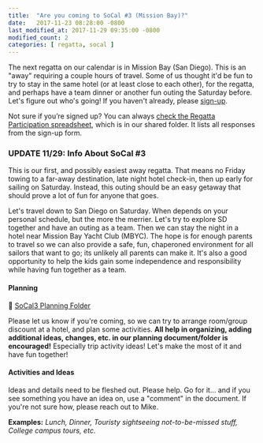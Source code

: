 ```yaml
---
title:  "Are you coming to SoCal #3 (Mission Bay)?"
date:   2017-11-23 08:28:00 -0800
last_modified_at: 2017-11-29 09:35:00 -0800
modified_count: 2
categories: [ regatta, socal ]
---
```


The next regatta on our calendar is in Mission Bay (San Diego).  This is an "away" requiring a couple hours of travel.  Some of us thought it'd be fun to try to stay in the same hotel (or at least close to each other), for the regatta, and perhaps have a team dinner or another fun outing the Saturday before. Let's figure out who's going!  If you haven't already, please [sign-up](https://docs.google.com/forms/d/e/1FAIpQLSdHoOhTO7lkORibwT8FhTadlphJCcX4fGAcO9u2BuH8pL3XeA/viewform).

Not sure if you’re signed up? You can always [check the Regatta Participation spreadsheet](https://docs.google.com/spreadsheets/d/1Fi-safPTqkzyxh5QoJC42W5U_s2rLNkNWDNUzc6ybcE/), which is in our shared folder. It lists all responses from the sign-up form. 


### UPDATE 11/29: Info About SoCal #3

This is our first, and possibly easiest away regatta. That means no Friday towing to a far-away destination, late night hotel check-in, then up early for sailing on Saturday. Instead, this outing should be an easy getaway that should prove a lot of fun for anyone that goes. 

Let's travel down to San Diego on Saturday.  When depends on your personal schedule, but the more the merrier.  Let's try to explore SD together and have an outing as a team.  Then we can stay the night in a hotel near Mission Bay Yacht Club (MBYC).  The hope is for enough parents to travel so we can also provide a safe, fun, chaperoned environment for all sailors that want to go; its unlikely all parents can make it.  It's also a good opportunity to help the kids gain some independence and responsibility while having fun together as a team.

#### Planning

:file_folder: [SoCal3 Planning Folder](https://drive.google.com/open?id=144hMVjY9rowjsz1_vuspuCN9naTQ6m7e)

Please let us know if you're coming, so we can try to arrange room/group discount at a hotel, and plan some activities.  **All help in organizing, adding additional ideas, changes, etc. in our planning document/folder is encouraged!** Especially trip activity ideas! Let's make the most of it and have fun together! 

#### Activities and Ideas

Ideas and details need to be fleshed out. Please help. Go for it... and if you see something you have an idea on, use a "comment" in the document.  If you're not sure how, please reach out to Mike.  

**Examples:** _Lunch, Dinner, Touristy sightseeing not-to-be-missed stuff, College campus tours, etc._ 
